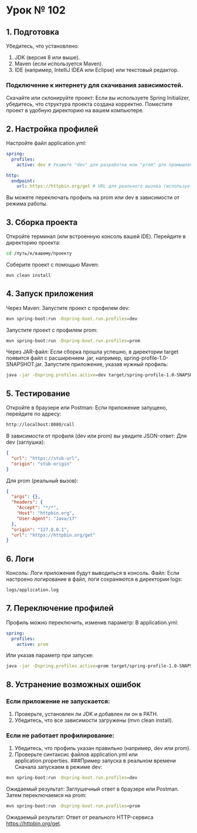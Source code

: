 # Урок № 102
## 1. Подготовка
Убедитесь, что установлено:
1) JDK (версия 8 или выше).
2) Maven (если используется Maven).
3) IDE (например, IntelliJ IDEA или Eclipse) или текстовый редактор.
### Подключение к интернету для скачивания зависимостей.
Скачайте или склонируйте проект:
Если вы используете Spring Initializer, убедитесь, что структура проекта создана корректно. Поместите проект в удобную директорию на вашем компьютере.

## 2. Настройка профилей
Настройте файл application.yml:
```yaml
spring:
  profiles:
    active: dev # Укажите "dev" для разработки или "prom" для промышленного режима

http:
  endpoint:
    url: https://httpbin.org/get # URL для реального вызова (используется в профиле "prom")
```
Вы можете переключать профиль на prom или dev в зависимости от режима работы.

## 3. Сборка проекта
Откройте терминал (или встроенную консоль вашей IDE).
Перейдите в директорию проекта:
```bash
cd /путь/к/вашему/проекту
```
Соберите проект с помощью Maven:
```bash
mvn clean install
```
## 4. Запуск приложения
Через Maven:
Запустите проект с профилем dev:
```bash
mvn spring-boot:run -Dspring-boot.run.profiles=dev
```
Запустите проект с профилем prom:
```bash
mvn spring-boot:run -Dspring-boot.run.profiles=prom
```
Через JAR-файл:
Если сборка прошла успешно, в директории target появится файл с расширением .jar, например, spring-profile-1.0-SNAPSHOT.jar.
Запустите приложение, указав нужный профиль:
```bash
java -jar -Dspring.profiles.active=dev target/spring-profile-1.0-SNAPSHOT.jar
```
## 5. Тестирование
Откройте в браузере или Postman:
Если приложение запущено, перейдите по адресу:
```bash
http://localhost:8080/call
```
В зависимости от профиля (dev или prom) вы увидите JSON-ответ:
Для dev (заглушка):
```json
{
  "url": "https://stub-url",
  "origin": "stub-origin"
}
```
Для prom (реальный вызов):
```json
{
  "args": {},
  "headers": {
    "Accept": "*/*",
    "Host": "httpbin.org",
    "User-Agent": "Java/17"
  },
  "origin": "127.0.0.1",
  "url": "https://httpbin.org/get"
}
```
## 6. Логи
Консоль:
Логи приложения будут выводиться в консоль.
Файл:
Если настроено логирование в файл, логи сохраняются в директории logs:
```bash
logs/application.log
```
## 7. Переключение профилей
Профиль можно переключить, изменив параметр:
В application.yml:
```yaml
spring:
  profiles:
    active: prom
```
Или указав параметр при запуске:
```bash
java -jar -Dspring.profiles.active=prom target/spring-profile-1.0-SNAPSHOT.jar
```
## 8. Устранение возможных ошибок
### Если приложение не запускается:

1) Проверьте, установлен ли JDK и добавлен ли он в PATH.
2) Убедитесь, что все зависимости загружены (mvn clean install).
### Если не работает профилирование:

1) Убедитесь, что профиль указан правильно (например, dev или prom).
2) Проверьте синтаксис файлов application.yml или application.properties.
###Пример запуска в реальном времени
Сначала запускаем в режиме dev:

```bash
mvn spring-boot:run -Dspring-boot.run.profiles=dev
```
Ожидаемый результат: Заглушечный ответ в браузере или Postman.
Затем переключаемся на prom:

```bash
mvn spring-boot:run -Dspring-boot.run.profiles=prom
```
Ожидаемый результат: Ответ от реального HTTP-сервиса https://httpbin.org/get.
